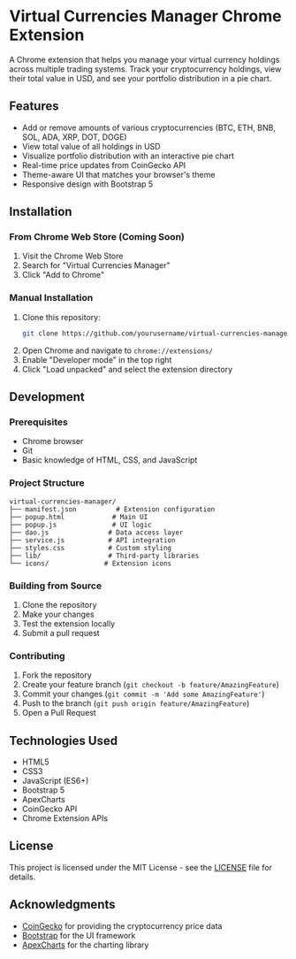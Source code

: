 # Virtual Currencies Manager Chrome Extension

A Chrome extension that helps you manage your virtual currency holdings across multiple trading systems. Track your cryptocurrency holdings, view their total value in USD, and see your portfolio distribution in a pie chart.

## Features

- Add or remove amounts of various cryptocurrencies (BTC, ETH, BNB, SOL, ADA, XRP, DOT, DOGE)
- View total value of all holdings in USD
- Visualize portfolio distribution with an interactive pie chart
- Real-time price updates from CoinGecko API
- Theme-aware UI that matches your browser's theme
- Responsive design with Bootstrap 5

## Installation

### From Chrome Web Store (Coming Soon)
1. Visit the Chrome Web Store
2. Search for "Virtual Currencies Manager"
3. Click "Add to Chrome"

### Manual Installation
1. Clone this repository:
   ```bash
   git clone https://github.com/yourusername/virtual-currencies-manager.git
   ```
2. Open Chrome and navigate to `chrome://extensions/`
3. Enable "Developer mode" in the top right
4. Click "Load unpacked" and select the extension directory

## Development

### Prerequisites
- Chrome browser
- Git
- Basic knowledge of HTML, CSS, and JavaScript

### Project Structure
```
virtual-currencies-manager/
├── manifest.json          # Extension configuration
├── popup.html            # Main UI
├── popup.js              # UI logic
├── dao.js               # Data access layer
├── service.js           # API integration
├── styles.css           # Custom styling
├── lib/                 # Third-party libraries
└── icons/              # Extension icons
```

### Building from Source
1. Clone the repository
2. Make your changes
3. Test the extension locally
4. Submit a pull request

### Contributing
1. Fork the repository
2. Create your feature branch (`git checkout -b feature/AmazingFeature`)
3. Commit your changes (`git commit -m 'Add some AmazingFeature'`)
4. Push to the branch (`git push origin feature/AmazingFeature`)
5. Open a Pull Request

## Technologies Used

- HTML5
- CSS3
- JavaScript (ES6+)
- Bootstrap 5
- ApexCharts
- CoinGecko API
- Chrome Extension APIs

## License

This project is licensed under the MIT License - see the [LICENSE](LICENSE) file for details.

## Acknowledgments

- [CoinGecko](https://www.coingecko.com/) for providing the cryptocurrency price data
- [Bootstrap](https://getbootstrap.com/) for the UI framework
- [ApexCharts](https://apexcharts.com/) for the charting library 